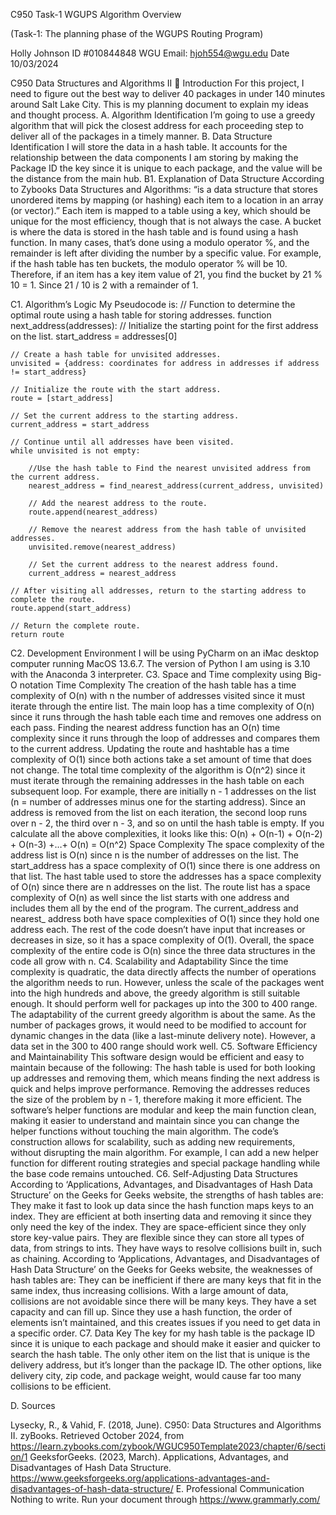 C950 Task-1 WGUPS Algorithm Overview

(Task-1: The planning phase of the WGUPS Routing Program)


Holly Johnson
ID #010844848
WGU Email: hjoh554@wgu.edu
Date 10/03/2024

C950 Data Structures and Algorithms II

Introduction
For this project, I need to figure out the best way to deliver 40 packages in under 140 minutes around Salt Lake City. This is my planning document to explain my ideas and thought process. 
A. Algorithm Identification
I’m going to use a greedy algorithm that will pick the closest address for each proceeding step to deliver all of the packages in a timely manner. 
B. Data Structure Identification
I will store the data in a hash table. It accounts for the relationship between the data components I am storing by making the Package ID the key since it is unique to each package, and the value will be the distance from the main hub.
B1. Explanation of Data Structure
According to Zybooks Data Structures and Algorithms: “is a data structure that stores unordered items by mapping (or hashing) each item to a location in an array (or vector).” Each item is mapped to a table using a key, which should be unique for the most efficiency, though that is not always the case. 
A bucket is where the data is stored in the hash table and is found using a hash function. In many cases, that’s done using a modulo operator %, and the remainder is left after dividing the number by a specific value. For example, if the hash table has ten buckets, the modulo operator % will be 10. Therefore, if an item has a key item value of 21, you find the bucket by 21 % 10 = 1. Since 21 / 10 is 2 with a remainder of 1.

C1. Algorithm’s Logic
My Pseudocode is: 
// Function to determine the optimal route using a hash table for storing addresses.
function next_address(addresses):
    // Initialize the starting point for the first address on the list.
    start_address = addresses[0]
    
    // Create a hash table for unvisited addresses.
    unvisited = {address: coordinates for address in addresses if address != start_address}
    
    // Initialize the route with the start address.
    route = [start_address]
    
    // Set the current address to the starting address.
    current_address = start_address
    
    // Continue until all addresses have been visited.
    while unvisited is not empty:

        //Use the hash table to Find the nearest unvisited address from the current address.
        nearest_address = find_nearest_address(current_address, unvisited)
        
        // Add the nearest address to the route.
        route.append(nearest_address)
        
        // Remove the nearest address from the hash table of unvisited addresses.
        unvisited.remove(nearest_address)
        
        // Set the current address to the nearest address found.
        current_address = nearest_address
    
    // After visiting all addresses, return to the starting address to complete the route.
    route.append(start_address)
    
    // Return the complete route.
    return route

C2. Development Environment
I will be using PyCharm on an iMac desktop computer running MacOS 13.6.7. The version of Python I am using is 3.10 with the Anaconda 3 interpreter. 
C3. Space and Time complexity using Big-O notation
Time Complexity
The creation of the hash table has a time complexity of O(n) with n the number of addresses visited since it must iterate through the entire list.
The main loop has a time complexity of O(n) since it runs through the hash table each time and removes one address on each pass. 
Finding the nearest address function has an O(n) time complexity since it runs through the loop of addresses and compares them to the current address.
Updating the route and hashtable has a time complexity of O(1) since both actions take a set amount of time that does not change. 
The total time complexity of the algorithm is O(n^2) since it must iterate through the remaining addresses in the hash table on each subsequent loop. For example, there are initially n - 1 addresses on the list (n = number of addresses minus one for the starting address). Since an address is removed from the list on each iteration, the second loop runs over n - 2, the third over n - 3, and so on until the hash table is empty. 
If you calculate all the above complexities, it looks like this: 
O(n) + O(n-1) + O(n-2) + O(n-3) +…+ O(n) = O(n^2)
Space Complexity
The space complexity of the address list is O(n) since n is the number of addresses on the list. 
The start_address has a space complexity of O(1) since there is one address on that list. 
The hast table used to store the addresses has a space complexity of O(n) since there are n addresses on the list. 
The route list has a space complexity of O(n) as well since the list starts with one address and includes them all by the end of the program. 
The current_address and nearest_ address both have space complexities of O(1) since they hold one address each. 
The rest of the code doesn’t have input that increases or decreases in size, so it has a space complexity of O(1).
Overall, the space complexity of the entire code is O(n) since the three data structures in the code all grow with n.
C4. Scalability and Adaptability
Since the time complexity is quadratic, the data directly affects the number of operations the algorithm needs to run. However, unless the scale of the packages went into the high hundreds and above, the greedy algorithm is still suitable enough. It should perform well for packages up into the 300 to 400 range. 
The adaptability of the current greedy algorithm is about the same. As the number of packages grows, it would need to be modified to account for dynamic changes in the data (like a last-minute delivery note). However, a data set in the 300 to 400 range should work well.
C5. Software Efficiency and Maintainability 
This software design would be efficient and easy to maintain because of the following: 
The hash table is used for both looking up addresses and removing them, which means finding the next address is quick and helps improve performance. 
Removing the addresses reduces the size of the problem by n - 1, therefore making it more efficient. 
The software’s helper functions are modular and keep the main function clean, making it easier to understand and maintain since you can change the helper functions without touching the main algorithm.
The code’s construction allows for scalability, such as adding new requirements, without disrupting the main algorithm. For example, I can add a new helper function for different routing strategies and special package handling while the base code remains untouched.
C6. Self-Adjusting Data Structures 
According to ‘Applications, Advantages, and Disadvantages of Hash Data Structure’ on the Geeks for Geeks website, the strengths of hash tables are: 
They make it fast to look up data since the hash function maps keys to an index. 
They are efficient at both inserting data and removing it since they only need the key of the index. 
They are space-efficient since they only store key-value pairs. 
They are flexible since they can store all types of data, from strings to ints. 
They have ways to resolve collisions built in, such as chaining. 
According to ‘Applications, Advantages, and Disadvantages of Hash Data Structure’ on the Geeks for Geeks website, the weaknesses of hash tables are:
They can be inefficient if there are many keys that fit in the same index, thus increasing collisions. 
With a large amount of data, collisions are not avoidable since there will be many keys.
They have a set capacity and can fill up. 
Since they use a hash function, the order of elements isn’t maintained, and this creates issues if you need to get data in a specific order. 
C7. Data Key
The key for my hash table is the package ID since it is unique to each package and should make it easier and quicker to search the hash table. The only other item on the list that is unique is the delivery address, but it’s longer than the package ID. The other options, like delivery city, zip code, and package weight, would cause far too many collisions to be efficient. 

D. Sources

Lysecky, R., & Vahid, F. (2018, June). C950: Data Structures and Algorithms II. zyBooks.
Retrieved October 2024, from https://learn.zybooks.com/zybook/WGUC950Template2023/chapter/6/section/1
GeeksforGeeks. (2023, March). Applications, Advantages, and 			Disadvantages of Hash Data Structure. https://www.geeksforgeeks.org/applications-advantages-and-disadvantages-of-hash-data-structure/
E. Professional Communication
Nothing to write. Run your document through https://www.grammarly.com/ 
